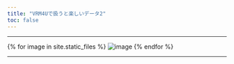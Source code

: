 ```yaml
---
title: "VRM4Uで扱うと楽しいデータ2"
toc: false
---
```



----

{% for image in site.static_files %}
        <img src="{{ site.baseurl }}{{ image.path }}" alt="image" />
{% endfor %}


----
